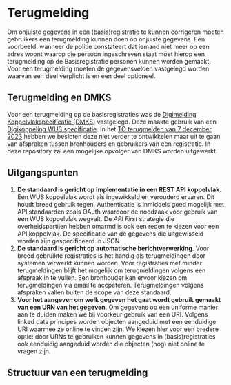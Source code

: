 # Terugmelding

Om onjuiste gegevens in een (basis)registratie te kunnen corrigeren moeten gebruikers een terugmelding kunnen doen op onjuiste gegevens. Een voorbeeld: wanneer de politie constateert dat iemand niet meer op een adres woont waarop die persoon ingeschreven staat moet hierop een terugmelding op de Basisregistratie personen kunnen worden gemaakt. Voor een terugmelding moeten de gegevensvelden vastgelegd worden waarvan een deel verplicht is en een deel optioneel. 

## Terugmelding en DMKS

Voor een terugmelding op de basisregistraties was de [Digimelding Koppelvlakspecificatie (DMKS)](https://github.com/Logius-standaarden/Digimelding-Koppelvlakspecificatie) vastgelegd. Deze maakte gebruik van een [Digikoppeling WUS specificatie](https://github.com/Logius-standaarden/Digikoppeling-Koppelvlakstandaard-WUS). In het [TO terugmelden van 7 december 2023](https://github.com/Logius-standaarden/Overleg/tree/main/Terugmelden/2023-12-07) hebben we besloten deze niet verder te ontwikkelen maar uit te gaan van afspraken tussen bronhouders en gebruikers van een registratie. In deze repository zal een mogelijke opvolger van DMKS worden uitgewerkt.

## Uitgangspunten

1. **De standaard is gericht op implementatie in een REST API koppelvlak**. Een WUS koppelvlak wordt als ingewikkeld en verouderd ervaren. Dit houdt breed gebruik tegen. Authenticatie is inmiddels goed mogelijk met API standaarden zoals OAuth waardoor de noodzaak voor gebruik van een WUS koppelvlak wegvalt. De _API First_ strategie die overheidspartijen hebben omarmd is ook een reden te kiezen voor een API koppelvlak. De specificatie van de gegevens die uitgewisseld worden zijn gespecificeerd in JSON.
2. **De standaard is gericht op automatische berichtverwerking**. Voor breed gebruikte registraties is het handig als terugmeldingen door systemen verwerkt kunnen worden. Voor registraties met minder terugmeldingen blijft het mogelijk om terugmeldingen volgens een afspraak in te vullen. Een bronhouder kan ervoor kiezen om terugmeldingen via email te accpeteren. Terugmeldingen volgens afspraken vallen buiten de scope van deze standaard. 
3. **Voor het aangeven om welk gegeven het gaat wordt gebruik gemaakt van een URN van het gegeven**. Om gegevens op een uniforme manier aan te duiden maken we bij voorkeur gebruik van een URI. Volgens linked data principes worden objecten aangeduid met een eenduidige URI waarmee ze online te vinden zijn. We kiezen hier voor een bredere optie: door URNs te gebruiken kunnen gegevens in (basis)registraties ook eenduidig aangeduid worden die objecten (nog) niet online te vragen zijn.

## Structuur van een terugmelding
